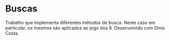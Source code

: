 # Buscas
Trabalho que implementa diferentes métodos de busca. Neste caso em particular, os mesmos são aplicados ao jogo dos 8. Desenvolvido com Dinis Costa.
